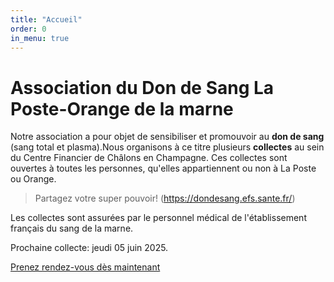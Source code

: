 ```yaml
---
title: "Accueil"
order: 0
in_menu: true
---
```

# Association du Don de Sang La Poste-Orange de la marne

Notre association a pour objet de sensibiliser et promouvoir au **don de sang** (sang total et plasma).Nous organisons à ce titre plusieurs **collectes** au sein du Centre Financier de Châlons en Champagne. Ces collectes sont ouvertes à toutes les personnes, qu'elles appartiennent ou non à La Poste ou Orange.

> Partagez votre super pouvoir! (https://dondesang.efs.sante.fr/)

Les collectes sont assurées par le personnel médical de l'établissement français du sang de la marne.

<div class="encart">
<p>Prochaine collecte: jeudi 05 juin 2025.</p>
<a href=https://dondesang.efs.sante.fr/trouver-une-collecte/020.5.LMC670/sang/>Prenez rendez-vous dès maintenant</a>
</div> 